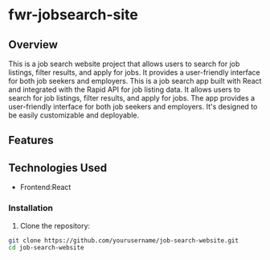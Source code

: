 # fwr-jobsearch-site

## Overview

This is a job search website project that allows users to search for job listings, filter results, and apply for jobs. It provides a user-friendly interface for both job seekers and employers. This is a job search app built with React and integrated with the Rapid API for job listing data. It allows users to search for job listings, filter results, and apply for jobs. The app provides a user-friendly interface for both job seekers and employers. It's designed to be easily customizable and deployable.

## Features


## Technologies Used

- Frontend:React 

### Installation

1. Clone the repository: 

```bash
git clone https://github.com/yourusername/job-search-website.git
cd job-search-website
